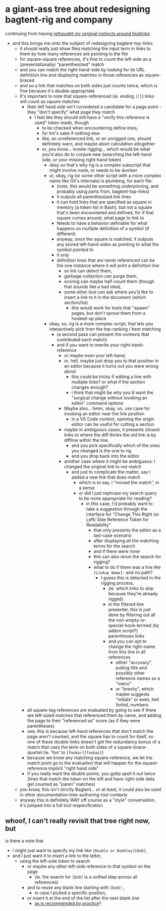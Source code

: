 # a giant-ass tree about redesigning bagtent-rig and company

continuing from having [rethought my original instincts around footlinks](h3jma-ap4ef-01a3j-hfdjq-d31jq):

- and this brings me onto the subject of redesigning bagtent-top-links:
  - it should really just show files matching the input term in links to them by how many references are pointing to the file
  - for square-square references, it's fine to count the left-side as a (presentationally) "parenthesized" match
  - and you can match the right-hand-side by looking for its URL definition line and displaying matches in those references as square-braced
  - and so a link that matches on both sides just counts twice, which is fine because it's double-appropriate
  - It's important to note that square-referenced (ie. ending `][]`) links will count as *square* matches
    - their left hand side isn't considered a candidate for a page point - they "don't specify" what page they match
      - I feel like they should still have a "verify this reference is used" token made, though
        - to be checked when encountering define lines,
        - for lint's sake if nothing else
        - like, an unreferenced link, or an unrigged one, should definitely warn, and maybe abort calculation altogether
        - or, you know... invoke rigging... which would be what you'd also do to conjure new (searching the left-hand side, or your missing right-hand token)
          - okay so that's why rig is a complex subscript that might involve node, or needs to be dumber
          - or, okay, rig (or some other script with a more complex name like Git's internals) is plumbing, for each file:
            - (note, this would be something underpinning, and probably using parts from, bagtent-top-links)
            - it outputs all parenthesized link lines
            - it can hold links that are specified as square in memory (a token list in Bash), but not a square that's been encountered and defined, for if that square comes around, what page to link to
            - Needs to have a behavior definable for what happens on multiple definition of a symbol (if different)
            - anyway, once the square is matched, it outputs any stored left-hand-sides as pointing to what the symbol pointed to
            - it only
            - definition lines that are never referenced can be the one instance where it will print a definition line
              - so lint can detect them,
              - garbage-collection can purge them,
              - scoring can maybe half-count them (though that sounds like a bad idea),
              - some other tool can ask where you'd like to insert a link to it in the document (which section/list)
                - this would work for tools that "spawn" pages, but don't sprout them from a hooked-up place
          - okay, so, rig is a more complex script, that lets you interactively pick from the top-ranking / best matching
            - (a second pass can present the contexts that contributed each match)
            - and if you want to rewrite your right-hand-reference
              - or maybe even your left-hand,
              - or, hell, maybe just drop you to that position in an editor because it turns out you were wrong about
                - this could be tricky if editing a line with multiple links? or what if the section changes enough?
                - I think that might be why you'd want the "surgical change without invoking an editor" command options
              - Maybe also... hmm, okay, so, use case for invoking an editor near the link position
                - in a VS Code context, opening the origin editor can be useful for cutting a section
              - maybe in ambiguous cases, it presents closest links to where the diff thinks the old link is by diffinw within the line,
                - and you pick specifically which of the ones you changed is the one to rig
                - and you drop back into the editor
              - another case where it might be ambiguous: I changed the original link to not match
                - and just to complicate the matter, say I added a new link that does match
                  - which is to say, I "moved the match", in a sense
                  - or did I just rephrase my search query to be more appropriate for reading?
                    - in this case, I'd probably want to take a suggestion through the interface for "Change This Right (or Left) Side Reference Token for Readability"
                      - that only presents the editor as a last-case scenario
                      - after displaying all the matching terms for the search
                      - and if there were none
                      - this can also rerun the search for rigging?
                      - what to do if there was a line like `[Linkup Name]:` and no path?
                        - I guess this is detected in the rigging process,
                          - (ie. which links to skip because they're already rigged)
                          - in the filtered line presenter, this is just done by filtering out all the non-empty-or-special-hook-termed (by addon script?) parentheses links
                          - and you can opt to change the right-name from this line in all references
                            - either "accuracy", pulling title and possibly other reference names as a "menu"
                            - or "brevity", which maybe suggests "initials" or even, hell forbid, numbers
    - all square-tag references are evaluated by going to see if there are left-sized matches that referenced them by name, and adding the page to their "referenced as" score (as if they were parentheses)
    - see, this is because left-hand references that don't match the page aren't counted, and the square has to count for itself, so one of these double-links doesn't get the redundancy bonus of a match that uses the term on both sides of a square-brace-quartet (ie. 'foo' to `[foobar][foobaz]`)
    - because we know any matching square-reference, we let the match point go to the evaluation that will happen for the square-reference implicit "right hand side"
    - if you really want the double points, you gotta spell it out twice (lines that match the token on the left and have right-side data get counted as "paren" matches)
  - you know, this isn't strictly Bagtent... or at least, it could also be used in other documentation-tree-authoring-tool contexts
  - anyway this is definitely WAY off course as a "style" conversation, it's jumped into a full tool respecification

## whoof, I can't really revisit that tree right now, but

is there a note that

- I might just want to specify my link like `[Double or Doobley][DoD]`,
- and I just want it to insert a link to the latter,
  - using the left-side token to search
    - or maybe any other left-side reference to that symbol on the page
      - (ie. the search for `[DoD]` is a unified step across all references)
    - and to reuse any blank line starting with `[DoD]:`,
      - in case I picked a specific position,
    - or insert it at the end of the list after the next blank line
      - [as is recommended by practice](rmb77-qdmnq-828jq-ba8fx-xbe8k)?
